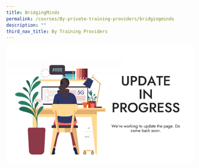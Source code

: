 ```yaml
---
title: BridgingMinds
permalink: /courses/By-private-training-providers/bridgingminds
description: ""
third_nav_title: By Training Providers
---
```


![To be updated soon](/images/banners-and-logos/Webpage%20Update-S.png)